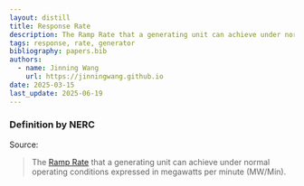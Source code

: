 ```yaml
---
layout: distill
title: Response Rate
description: The Ramp Rate that a generating unit can achieve under normal conditions.
tags: response, rate, generator
bibliography: papers.bib
authors:
  - name: Jinning Wang
    url: https://jinningwang.github.io
date: 2025-03-15
last_update: 2025-06-19
---
```


### Definition by NERC

Source: <d-cite key="nerc2024glossary"></d-cite>

> The [Ramp Rate](/wiki/ramp) that a generating unit can achieve under normal operating conditions expressed in megawatts per minute (MW/Min).

